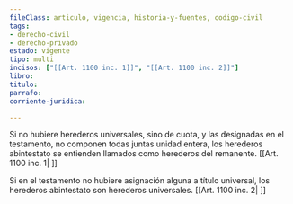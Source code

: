 ```yaml
---
fileClass: articulo, vigencia, historia-y-fuentes, codigo-civil
tags:
- derecho-civil
- derecho-privado
estado: vigente
tipo: multi
incisos: ["[[Art. 1100 inc. 1]]", "[[Art. 1100 inc. 2]]"]
libro:
titulo:
parrafo:
corriente-juridica:

---
```

Si no hubiere herederos universales, sino de cuota, y las designadas en el testamento, no componen todas juntas unidad entera, los herederos abintestato se entienden llamados como herederos del remanente. [[Art. 1100 inc. 1| ]]

Si en el testamento no hubiere asignación alguna a título universal, los herederos abintestato son herederos universales. [[Art. 1100 inc. 2| ]]